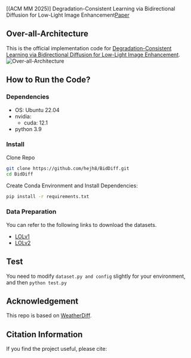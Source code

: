 [(ACM MM 2025)] Degradation-Consistent Learning via Bidirectional Diffusion for Low-Light Image Enhancement[Paper]()

## Over-all-Architecture
This is the official implementation code for [Degradation-Consistent Learning via Bidirectional Diffusion for Low-Light Image Enhancement]().
![Over-all-Architecture](https://github.com/user-attachments/assets/e73e3d11-9b35-4363-a066-d399701414f2)

## How to Run the Code?

### Dependencies

* OS: Ubuntu 22.04
* nvidia:
	- cuda: 12.1
* python 3.9

### Install

 Clone Repo
 ```bash
 git clone https://github.com/hejh8/BidDiff.git
 cd BidDiff 
 ```
Create Conda Environment and Install Dependencies:
```bash
pip install -r requirements.txt
```
### Data Preparation

You can refer to the following links to download the datasets.

- [LOLv1](https://daooshee.github.io/BMVC2018website/)
- [LOLv2](https://github.com/flyywh/CVPR-2020-Semi-Low-Light)

## Test
You need to modify ```dataset.py and config``` slightly for your environment, and then
```python test.py ```


## Acknowledgement
This repo is based on [WeatherDiff](https://github.com/IGITUGraz/WeatherDiffusion).

## Citation Information
If you find the project useful, please cite:  

```bibtex  
